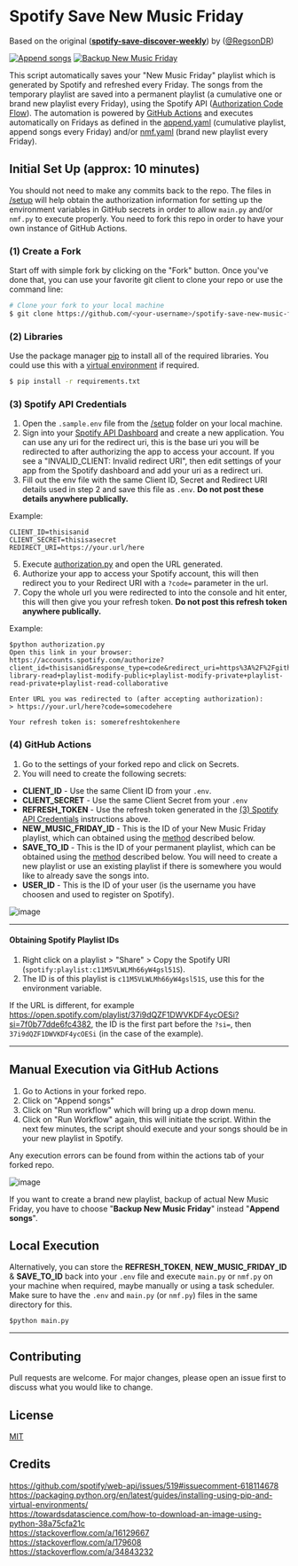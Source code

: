 # Spotify Save New Music Friday
Based on the original (**[spotify-save-discover-weekly](https://github.com/RegsonDR/spotify-save-discover-weekly])**) by ([@RegsonDR](https://github.com/RegsonDR))

[![Append songs](https://github.com/gioxx/spotify-save-new-music-friday/actions/workflows/append.yaml/badge.svg)](https://github.com/gioxx/spotify-save-new-music-friday/actions/workflows/append.yaml) [![Backup New Music Friday](https://github.com/gioxx/spotify-save-new-music-friday/actions/workflows/backup_nmf.yml/badge.svg)](https://github.com/gioxx/spotify-save-new-music-friday/actions/workflows/backup_nmf.yml)

This script automatically saves your "New Music Friday" playlist which is generated by Spotify and refreshed every Friday. The songs from the temporary playlist are saved into a permanent playlist (a cumulative one or brand new playlist every Friday), using the Spotify API ([Authorization Code Flow](https://developer.spotify.com/documentation/general/guides/authorization-guide/#authorization-code-flow)). The automation is powered by [GitHub Actions](https://docs.github.com/en/actions) and executes automatically on Fridays as defined in the [append.yaml](/.github/workflows/append.yaml) (cumulative playlist, append songs every Friday) and/or [nmf.yaml](/.github/workflows/nmf.yaml) (brand new playlist every Friday).

## Initial Set Up (approx: 10 minutes)
You should not need to make any commits back to the repo. The files in [/setup](/setup) will help obtain the authorization information for setting up the environment variables in GitHub secrets in order to allow `main.py` and/or `nmf.py` to execute properly. You need to fork this repo in order to have your own instance of GitHub Actions.

### (1) Create a Fork
Start off with simple fork by clicking on the "Fork" button. Once you've done that, you can use your favorite git client to clone your repo or use the command line:
```bash
# Clone your fork to your local machine
$ git clone https://github.com/<your-username>/spotify-save-new-music-friday.git
```

### (2) Libraries
Use the package manager [pip](https://pip.pypa.io/en/stable/) to install all of the required libraries. You could use this with a [virtual environment](https://docs.python.org/3/library/venv.html) if required.
```bash
$ pip install -r requirements.txt
```

### (3) Spotify API Credentials
1. Open the `.sample.env` file from the [/setup](/setup) folder on your local machine.
2. Sign into your [Spotify API Dashboard](https://developer.spotify.com/dashboard/applications) and create a new application. You can use any uri for the redirect uri, this is the base uri you will be redirected to after authorizing the app to access your account. If you see a "INVALID_CLIENT: Invalid redirect URI", then edit settings of your app from the Spotify dashboard and add your uri as a redirect uri.
3. Fill out the env file with the same Client ID, Secret and Redirect URI details used in step 2 and save this file as `.env`. **Do not post these details anywhere publically.**

Example:
```
CLIENT_ID=thisisanid
CLIENT_SECRET=thisisasecret
REDIRECT_URI=https://your.url/here
```
5. Execute [authorization.py](/setup/authorization.py) and open the URL generated.
6. Authorize your app to access your Spotify account, this will then redirect you to your Redirect URI with a `?code=` parameter in the url.
7. Copy the whole url you were redirected to into the console and hit enter, this will then give you your refresh token. **Do not post this refresh token anywhere publically.**

Example:
 ```
$python authorization.py
Open this link in your browser: https://accounts.spotify.com/authorize?client_id=thisisanid&response_type=code&redirect_uri=https%3A%2F%2Fgithub.com%2FRegsonDR&scope=user-library-read+playlist-modify-public+playlist-modify-private+playlist-read-private+playlist-read-collaborative

Enter URL you was redirected to (after accepting authorization):
> https://your.url/here?code=somecodehere

Your refresh token is: somerefreshtokenhere
```

### (4) GitHub Actions
1. Go to the settings of your forked repo and click on Secrets.
2. You will need to create the following secrets:
  *  **CLIENT_ID** - Use the same Client ID from your `.env`.
  *  **CLIENT_SECRET** - Use the same Client Secret from your `.env`
  *  **REFRESH_TOKEN** - Use the refresh token generated in the [(3) Spotify API Credentials](#3-spotify-api-credentials) instructions above.
  *  **NEW_MUSIC_FRIDAY_ID** - This is the ID of your New Music Friday playlist, which can obtained using the [method](#obtaining-spotify-playlist-ids) described below.
  *  **SAVE_TO_ID** - This is the ID of your permanent playlist, which can be obtained using the [method](#obtaining-spotify-playlist-ids) described below. You will need to create a new playlist or use an existing playlist if there is somewhere you would like to already save the songs into.
  *  **USER_ID** - This is the ID of your user (is the username you have choosen and used to register on Spotify).

![image](https://user-images.githubusercontent.com/32569720/113211160-0a7d3380-926d-11eb-97bc-0e17ef911336.png)

---

#### Obtaining Spotify Playlist IDs
1. Right click on a playlist > "Share" > Copy the Spotify URI (`spotify:playlist:c11M5VLWLMh66yW4gsl51S`).
2. The ID is of this playlist is `c11M5VLWLMh66yW4gsl51S`, use this for the environment variable.

If the URL is different, for example https://open.spotify.com/playlist/37i9dQZF1DWVKDF4ycOESi?si=7f0b77dde6fc4382, the ID is the first part before the `?si=`, then `37i9dQZF1DWVKDF4ycOESi` (in the case of the example).

---

## Manual Execution via GitHub Actions
1. Go to Actions in your forked repo.
2. Click on "Append songs"
3. Click on "Run workflow" which will bring up a drop down menu.
4. Click on "Run Workflow" again, this will initiate the script. Within the next few minutes, the script should execute and your songs should be in your new playlist in Spotify.

Any execution errors can be found from within the actions tab of your forked repo.

![image](https://user-images.githubusercontent.com/32569720/113211386-4fa16580-926d-11eb-94c9-ddb513a122a7.png)

If you want to create a brand new playlist, backup of actual New Music Friday, you have to choose "**Backup New Music Friday**" instead "**Append songs**".

## Local Execution
Alternatively, you can store the **REFRESH_TOKEN**, **NEW_MUSIC_FRIDAY_ID** & **SAVE_TO_ID** back into your `.env` file and execute `main.py` or `nmf.py` on your machine when required, maybe manually or using a task scheduler. Make sure to have the `.env` and `main.py` (or `nmf.py`) files in the same directory for this.

 ```
$python main.py
```
---

## Contributing
Pull requests are welcome. For major changes, please open an issue first to discuss what you would like to change.

## License
[MIT](https://choosealicense.com/licenses/mit/)

## Credits
https://github.com/spotify/web-api/issues/519#issuecomment-618114678  
https://packaging.python.org/en/latest/guides/installing-using-pip-and-virtual-environments/  
https://towardsdatascience.com/how-to-download-an-image-using-python-38a75cfa21c  
https://stackoverflow.com/a/16129667  
https://stackoverflow.com/a/179608  
https://stackoverflow.com/a/34843232
